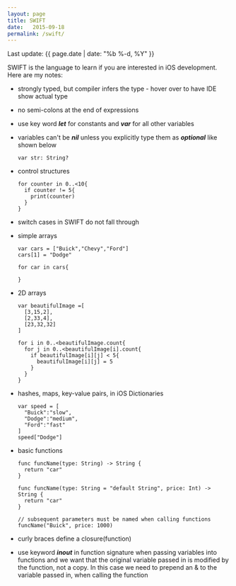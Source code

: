 ```yaml
---
layout: page
title: SWIFT
date:   2015-09-18
permalink: /swift/
---
```

<p>Last update: {{ page.date | date: "%b %-d, %Y" }}</p>
SWIFT is the language to learn if you are interested in iOS development. Here are my notes:
<br/>

- strongly typed, but compiler infers the type - hover over to have IDE show actual type
- no semi-colons at the end of expressions
- use key word ***let*** for constants and ***var*** for all other variables
- variables can't be ***nil*** unless you explicitly type them as ***optional*** like shown below

      var str: String?

- control structures


      for counter in 0..<10{
        if counter != 5{
          print(counter)
        }
      }

- switch cases in SWIFT do not fall through

- simple arrays

      var cars = ["Buick","Chevy","Ford"]
      cars[1] = "Dodge"

      for car in cars{

      }

- 2D arrays

      var beautifulImage =[
        [3,15,2],
        [2,33,4],
        [23,32,32]
      ]

      for i in 0..<beautifulImage.count{
        for j in 0..<beautifulImage[i].count{
          if beautifulImage[i][j] < 5{
            beautifulImage[i][j] = 5
          }
        }
      }



- hashes, maps, key-value pairs, in iOS Dictionaries

      var speed = [
        "Buick":"slow",
        "Dodge":"medium",
        "Ford":"fast"
      ]
      speed["Dodge"]

- basic functions

      func funcName(type: String) -> String {
        return "car"
      }

      func funcName(type: String = "default String", price: Int) -> String {
        return "car"
      }

      // subsequent parameters must be named when calling functions
      funcName("Buick", price: 1000)



- curly braces define a closure(function)
- use keyword ***inout*** in function signature when passing variables into functions and we want that the original variable passed in is modified by the function, not a copy. In this case we need to prepend an & to the variable passed in, when calling the function
